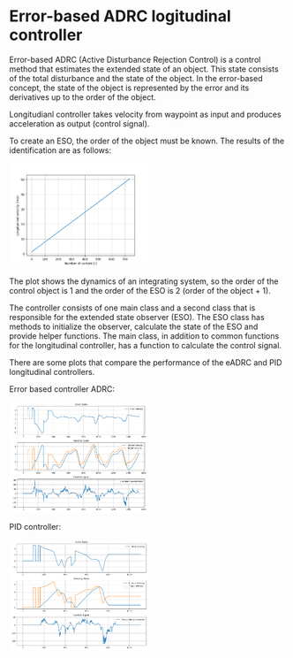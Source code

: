 # Error-based ADRC logitudinal controller

Error-based ADRC (Active Disturbance Rejection Control) is a control method that estimates the extended state of an object. This state consists of the total disturbance and the state of the object. In the error-based concept, the state of the object is represented by the error and its derivatives up to the order of the object. 

Longitudianl controller takes velocity from waypoint as input and produces acceleration as output (control signal).

To create an ESO, the order of the object must be known. The results of the identification are as follows:

<img src="result_of_identification.png" alt="Description" style="width:50%;">

The plot shows the dynamics of an integrating system, so the order of the control object is 1 and the order of the ESO is 2 (order of the object + 1).

The controller consists of one main class and a second class that is responsible for the extended state observer (ESO). The ESO class has methods to initialize the observer, calculate the state of the ESO and provide helper functions. The main class, in addition to common functions for the longitudinal controller, has a function to calculate the control signal.

There are some plots that compare the performance of the eADRC and PID longitudinal controllers.

Error based controller ADRC:

[<img src="eadrc_02_6_1.png" style="width:50%;">](https://github.com/marcelq11/pngtoautoware/blob/main/02_6_1.png?raw=true)

PID controller:

[<img src="pid.png" style="width:50%;">](https://github.com/marcelq11/pngtoautoware/blob/main/pid.png?raw=true)

